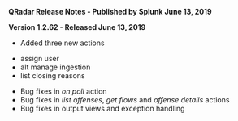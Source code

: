 **QRadar Release Notes - Published by Splunk June 13, 2019**


**Version 1.2.62 - Released June 13, 2019**

* Added three new actions
+ assign user
+ alt manage ingestion
+ list closing reasons
* Bug fixes in *on poll* action
* Bug fixes in *list offenses*, *get flows* and *offense details* actions
* Bug fixes in output views and exception handling
